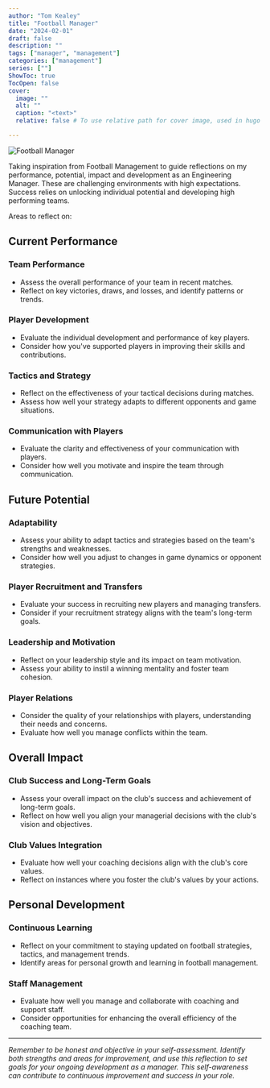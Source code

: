 ```yaml
---
author: "Tom Kealey"
title: "Football Manager"
date: "2024-02-01"
draft: false
description: ""
tags: ["manager", "management"]
categories: ["management"]
series: [""]
ShowToc: true
TocOpen: false
cover:
  image: ""
  alt: ""
  caption: "<text>"
  relative: false # To use relative path for cover image, used in hugo Page-bundles

---
```


![Football Manager](image.jpg)

Taking inspiration from Football Management to guide reflections on my performance, potential, impact and development as an Engineering Manager.
These are challenging environments with high expectations. Success relies on unlocking individual potential and developing high performing teams.

Areas to reflect on:

## Current Performance

### Team Performance
- Assess the overall performance of your team in recent matches.
- Reflect on key victories, draws, and losses, and identify patterns or trends.

### Player Development
- Evaluate the individual development and performance of key players.
- Consider how you've supported players in improving their skills and contributions.

### Tactics and Strategy
- Reflect on the effectiveness of your tactical decisions during matches.
- Assess how well your strategy adapts to different opponents and game situations.

### Communication with Players
- Evaluate the clarity and effectiveness of your communication with players.
- Consider how well you motivate and inspire the team through communication.

## Future Potential

### Adaptability
- Assess your ability to adapt tactics and strategies based on the team's strengths and weaknesses.
- Consider how well you adjust to changes in game dynamics or opponent strategies.

### Player Recruitment and Transfers
- Evaluate your success in recruiting new players and managing transfers.
- Consider if your recruitment strategy aligns with the team's long-term goals.

### Leadership and Motivation
- Reflect on your leadership style and its impact on team motivation.
- Assess your ability to instil a winning mentality and foster team cohesion.

### Player Relations
- Consider the quality of your relationships with players, understanding their needs and concerns.
- Evaluate how well you manage conflicts within the team.

## Overall Impact

### Club Success and Long-Term Goals
- Assess your overall impact on the club's success and achievement of long-term goals.
- Reflect on how well you align your managerial decisions with the club's vision and objectives.

### Club Values Integration
- Evaluate how well your coaching decisions align with the club's core values.
- Reflect on instances where you foster the club's values by your actions.

## Personal Development

### Continuous Learning
- Reflect on your commitment to staying updated on football strategies, tactics, and management trends.
- Identify areas for personal growth and learning in football management.

### Staff Management
- Evaluate how well you manage and collaborate with coaching and support staff.
- Consider opportunities for enhancing the overall efficiency of the coaching team.

---

_Remember to be honest and objective in your self-assessment. Identify both strengths and areas for improvement, and use this reflection to set goals for your ongoing development as a manager. This self-awareness can contribute to continuous improvement and success in your role._
